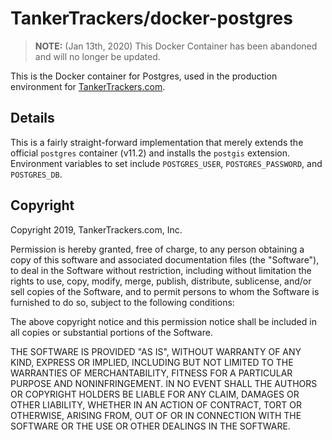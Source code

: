 # TankerTrackers/docker-postgres

> **NOTE:** (Jan 13th, 2020) This Docker Container has been abandoned and will no longer be updated.

This is the Docker container for Postgres, used in the production environment for [TankerTrackers.com](https://tankertrackers.com).

## Details

This is a fairly straight-forward implementation that merely extends the official `postgres` container (v11.2) and installs the `postgis` extension. Environment variables to set include `POSTGRES_USER`, `POSTGRES_PASSWORD`, and `POSTGRES_DB`.

## Copyright

Copyright 2019, TankerTrackers.com, Inc.

Permission is hereby granted, free of charge, to any person obtaining a copy of this software and associated documentation files (the "Software"), to deal in the Software without restriction, including without limitation the rights to use, copy, modify, merge, publish, distribute, sublicense, and/or sell copies of the Software, and to permit persons to whom the Software is furnished to do so, subject to the following conditions:

The above copyright notice and this permission notice shall be included in all copies or substantial portions of the Software.

THE SOFTWARE IS PROVIDED "AS IS", WITHOUT WARRANTY OF ANY KIND, EXPRESS OR IMPLIED, INCLUDING BUT NOT LIMITED TO THE WARRANTIES OF MERCHANTABILITY, FITNESS FOR A PARTICULAR PURPOSE AND NONINFRINGEMENT. IN NO EVENT SHALL THE AUTHORS OR COPYRIGHT HOLDERS BE LIABLE FOR ANY CLAIM, DAMAGES OR OTHER LIABILITY, WHETHER IN AN ACTION OF CONTRACT, TORT OR OTHERWISE, ARISING FROM, OUT OF OR IN CONNECTION WITH THE SOFTWARE OR THE USE OR OTHER DEALINGS IN THE SOFTWARE.
